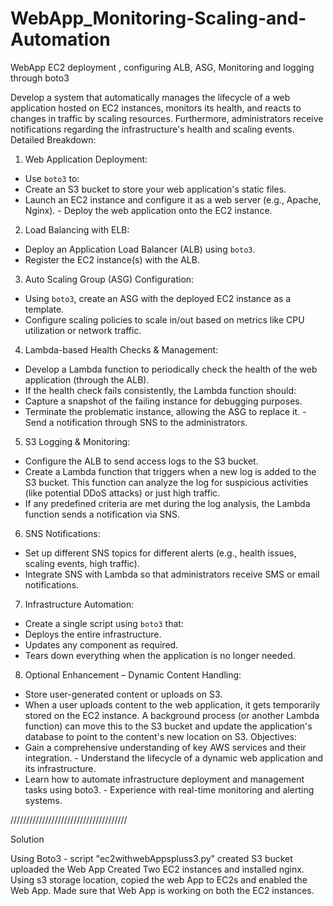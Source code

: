 # WebApp_Monitoring-Scaling-and-Automation
WebApp EC2 deployment , configuring ALB, ASG, Monitoring and logging through boto3

Develop a system that automatically manages the lifecycle of a web application hosted on EC2 instances, monitors its
health, and reacts to changes in traffic by scaling resources. Furthermore, administrators receive notifications regarding
the infrastructure's health and scaling events.
Detailed Breakdown:
1. Web Application Deployment:
- Use `boto3` to:
- Create an S3 bucket to store your web application's static files.
- Launch an EC2 instance and configure it as a web server (e.g., Apache, Nginx). - Deploy the web application onto the EC2
instance.
2. Load Balancing with ELB:
- Deploy an Application Load Balancer (ALB) using `boto3`.
- Register the EC2 instance(s) with the ALB.
3. Auto Scaling Group (ASG) Configuration:
- Using `boto3`, create an ASG with the deployed EC2 instance as a template.
- Configure scaling policies to scale in/out based on metrics like CPU utilization or network traffic.
4. Lambda-based Health Checks & Management:
- Develop a Lambda function to periodically check the health of the web application (through the ALB).
- If the health check fails consistently, the Lambda function should:
- Capture a snapshot of the failing instance for debugging purposes.
- Terminate the problematic instance, allowing the ASG to replace it. - Send a notification through SNS to the administrators.
5. S3 Logging & Monitoring:
- Configure the ALB to send access logs to the S3 bucket.
- Create a Lambda function that triggers when a new log is added to the S3 bucket. This function can analyze the log for
suspicious activities (like potential DDoS attacks) or just high traffic.
- If any predefined criteria are met during the log analysis, the Lambda function sends a notification via SNS.
6. SNS Notifications:
- Set up different SNS topics for different alerts (e.g., health issues, scaling events, high traffic).
- Integrate SNS with Lambda so that administrators receive SMS or email notifications.
7. Infrastructure Automation:
  - Create a single script using `boto3` that:
- Deploys the entire infrastructure.
- Updates any component as required.
- Tears down everything when the application is no longer needed.
8. Optional Enhancement – Dynamic Content Handling:
- Store user-generated content or uploads on S3.
- When a user uploads content to the web application, it gets temporarily stored on the EC2 instance. A background process (or
another Lambda function) can move this to the S3 bucket and update the application's database to point to the content's new
location on S3.
Objectives:
- Gain a comprehensive understanding of key AWS services and their integration. - Understand the lifecycle of a dynamic web
application and its infrastructure.
- Learn how to automate infrastructure deployment and management tasks using boto3. - Experience with real-time monitoring
and alerting systems.

/////////////////////////////////////

Solution 

Using Boto3 - script "ec2withwebAppspluss3.py"
created S3 bucket uploaded the Web App 
Created Two EC2 instances and installed nginx.
Using s3 storage location, copied the web App to EC2s and enabled the Web App.
Made sure that Web App is working on both the EC2 instances.


